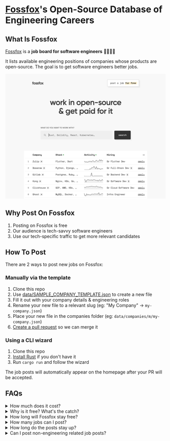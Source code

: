 # [Fossfox](https://fossfox.com/)'s Open-Source Database of Engineering Careers

## What Is Fossfox

[Fossfox](https://fossfox.com/) is a **job board for software engineers** 👩‍💻👨‍💻

It lists available engineering positions of companies whose products are open-source. The goal is to get software engineers better jobs.

[![Fossfox](static/img/fossfox.webp)](https://fossfox.com/)

## Why Post On Fossfox

1. Posting on Fossfox is free
1. Our audience is tech-savvy software engineers
1. Use our tech-specific traffic to get more relevant candidates

## How To Post

There are 2 ways to post new jobs on Fossfox:

### Manually via the template

1. Clone this repo
1. Use [data/SAMPLE_COMPANY_TEMPLATE.json](data/SAMPLE_COMPANY_TEMPLATE.json) to create a new file
1. Fill it out with your company details & engineering roles
1. Rename your new file to a relevant slug (eg: "My Company" → `my-company.json`)
1. Place your new file in the companies folder (eg: `data/companies/m/my-company.json`)
1. [Create a pull request](https://docs.github.com/en/pull-requests/collaborating-with-pull-requests/proposing-changes-to-your-work-with-pull-requests/creating-a-pull-request) so we can merge it

### Using a CLI wizard

1. Clone this repo
1. [Install Rust](https://www.rust-lang.org/tools/install) if you don't have it
1. Run `cargo run` and follow the wizard

The job posts will automatically appear on the homepage after your PR will be accepted.

## FAQs

<details>
  <summary>How much does it cost?</summary>
  Free.
</details>

<details>
  <summary>Why is it free? What's the catch?</summary>
  Our homepage has a limit on how many positions it shows at once. For more visibility we are offering <a href="mailto:support@fossfox.com">sponsored posts</a>.
</details>

<details>
  <summary>How long will Fossfox stay free?</summary>
  Forever.
</details>

<details>
  <summary>How many jobs can I post?</summary>
  Unlimited, as long as they're all part of your engineering team.
</details>

<details>
  <summary>How long do the posts stay up?</summary>
  30 days. After that you can update the timestamp to extend for another 30 days.
</details>

<details>
  <summary>Can I post non-engineering related job posts?</summary>
  No. This job board is for tech-only positions.
</details>

